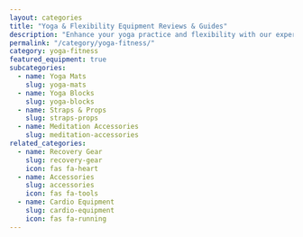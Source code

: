 ```yaml
---
layout: categories
title: "Yoga & Flexibility Equipment Reviews & Guides"
description: "Enhance your yoga practice and flexibility with our expert-reviewed yoga mats, blocks, straps, and accessories for creating a perfect home yoga and flexibility training space."
permalink: "/category/yoga-fitness/"
category: yoga-fitness
featured_equipment: true
subcategories:
  - name: Yoga Mats
    slug: yoga-mats
  - name: Yoga Blocks
    slug: yoga-blocks
  - name: Straps & Props
    slug: straps-props
  - name: Meditation Accessories
    slug: meditation-accessories
related_categories:
  - name: Recovery Gear
    slug: recovery-gear
    icon: fas fa-heart
  - name: Accessories
    slug: accessories
    icon: fas fa-tools
  - name: Cardio Equipment
    slug: cardio-equipment
    icon: fas fa-running
---
```


